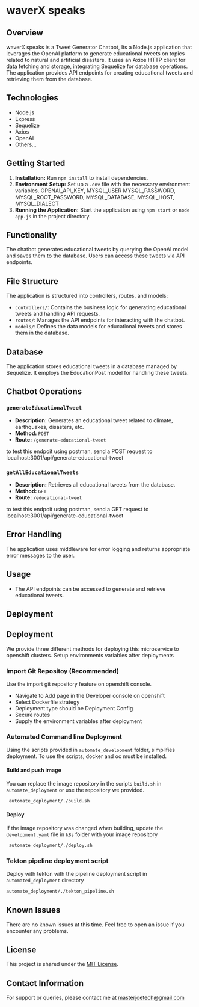 # waverX speaks

## Overview

waverX speaks is a Tweet Generator Chatbot, Its a Node.js application that leverages the OpenAI platform to generate educational tweets on topics related to natural and artificial disasters. It uses an Axios HTTP client for data fetching and storage, integrating Sequelize for database operations. The application provides API endpoints for creating educational tweets and retrieving them from the database.

## Technologies

- Node.js
- Express
- Sequelize
- Axios
- OpenAI
- Others...
 
## Getting Started

1. **Installation:** Run `npm install` to install dependencies.
2. **Environment Setup:** Set up a `.env` file with the necessary environment variables.
OPENAI_API_KEY, MYSQL_USER MYSQL_PASSWORD, MYSQL_ROOT_PASSWORD, MYSQL_DATABASE, MYSQL_HOST, MYSQL_DIALECT
3. **Running the Application:** Start the application using `npm start` or `node app.js` in the project directory.

## Functionality

The chatbot generates educational tweets by querying the OpenAI model and saves them to the database. Users can access these tweets via API endpoints.

## File Structure

The application is structured into controllers, routes, and models:

- `controllers/`: Contains the business logic for generating educational tweets and handling API requests.
- `routes/`: Manages the API endpoints for interacting with the chatbot.
- `models/`: Defines the data models for educational tweets and stores them in the database.

## Database

The application stores educational tweets in a database managed by Sequelize. It employs the EducationPost model for handling these tweets.

## Chatbot Operations

### `generateEducationalTweet`

- **Description:** Generates an educational tweet related to climate, earthquakes, disasters, etc.
- **Method:** `POST`
- **Route:** `/generate-educational-tweet`

to test this endpoit using postman, send a POST request to localhost:3001/api/generate-educational-tweet
### `getAllEducationalTweets`

- **Description:** Retrieves all educational tweets from the database.
- **Method:** `GET`
- **Route:** `/educational-tweet`

to test this endpoit using postman, send a GET request to localhost:3001/api/generate-educational-tweet
## Error Handling

The application uses middleware for error logging and returns appropriate error messages to the user.

## Usage

- The API endpoints can be accessed to generate and retrieve educational tweets.

## Deployment

## Deployment
We provide three different methods for deploying this microservice to openshift clusters. Setup environments variables after deployments

### Import Git Repositoy (Recommended)
Use the import git repository feature on openshift console.
- Navigate to Add page in the Developer console on openshift
- Select Dockerfile strategy
- Deployment type should be Deployment Config
- Secure routes
- Supply the environment variables after deployment
  
### Automated Command line Deployment
Using the scripts provided in `automate_development` folder, simplifies deployment. To use the scripts, docker and oc must be installed.

#### Build and push image
You can replace the image repository in the scripts `build.sh` in `automate_deployment` or use the repository we provided.
  ```bash
   automate_deployment/./build.sh
   ```
#### Deploy 
If the image repository was changed when building, update the `development.yaml` file in `k8s` folder with your image repository
  ```bash
   automate_deployment/./deploy.sh
   ```

### Tekton pipeline deployment script
Deploy with tekton with the pipeline deployment script in `automated_deployment` directory
   ```bash
   automate_deployment/./tekton_pipeline.sh
   ```


## Known Issues

There are no known issues at this time. Feel free to open an issue if you encounter any problems.

## License

This project is shared under the [MIT License](#).

## Contact Information

For support or queries, please contact me at masterjoetech@gmail.com
